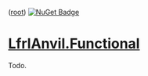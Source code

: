 ﻿([root](https://github.com/CalionVarduk/LfrlAnvil))
[![NuGet Badge](https://buildstats.info/nuget/LfrlAnvil.Functional)](https://www.nuget.org/packages/LfrlAnvil.Functional/)

# [LfrlAnvil.Functional](https://github.com/CalionVarduk/LfrlAnvil/tree/main/src/LfrlAnvil.Functional)

Todo.
